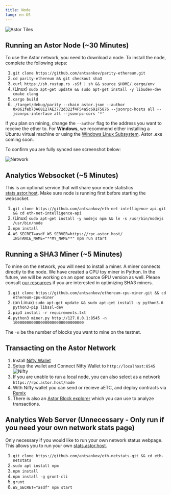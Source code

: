 ```yaml
---
title: Node
lang: en-US
---
```

![Astor Tiles](/tiles.png)

## Running an Astor Node (~30 Minutes)
To use the Astor network, you need to download a node. To install the node, complete the following steps:

1. `git clone https://github.com/antsankov/parity-ethereum.git`
1. `cd parity-ethereum && git checkout sha3`
1. `curl https://sh.rustup.rs -sSf | sh && source $HOME/.cargo/env`
1. (Linux) `sudo apt-get update && sudo apt-get install -y libudev-dev cmake clang`
1. `cargo build`
1. `./target/debug/parity --chain astor.json --author 0x061feb73A68127AE3772d322f4F54a5c691F5876 --jsonrpc-hosts all --jsonrpc-interface all --jsonrpc-cors '*'`

If you plan on mining, change the `--author` flag to the address you want to receive the ether to. For **Windows**, we recommend either installing a Ubuntu virtual machine or using the [Windows Linux Subsystem](https://docs.microsoft.com/en-us/windows/wsl/install-win10). Astor .exe coming soon.

To confirm you are fully synced see screenshot below:

![Network](/network.png)

## Analytics Websocket (~5 Minutes) 

This is an optional service that will share your node statistics [stats.astor.host](https://stats.astor.host). Make sure node is running first before starting the websocket.

1. `git clone https://github.com/antsankov/eth-net-intelligence-api.git && cd eth-net-intelligence-api`
1. (Linux) `sudo apt-get install -y nodejs npm && ln -s /usr/bin/nodejs /usr/bin/node`
1. `npm install`
1. `WS_SECRET=asdf WS_SERVER=https://rpc.astor.host/ INSTANCE_NAME="**MY_NAME**" npm run start`

## Running a SHA3 Miner (~5 Minutes) 

To mine on the network, you will need to install a miner. A miner connects directly to the node. We have created a CPU toy miner in Python. In the future, we will be working on an open source GPU version as well. Please consult [our resources](/mine/) if you are interested in optimizing SHA3 miners.

1. `git clone https://github.com/antsankov/ethereum-cpu-miner.git && cd ethereum-cpu-miner`
1. (on Linux) `sudo apt-get update && sudo apt-get install -y python3.6 python3-pip libssl-dev`
1. `pip3 install -r requirements.txt`
1. `python3 miner.py http://127.0.0.1:8545 -n 1000000000000000000000000000000`

The `-n` be the number of blocks you want to mine on the testnet.


## Transacting on the Astor Network

1. Install [Nifty Wallet](https://chrome.google.com/webstore/detail/nifty-wallet/jbdaocneiiinmjbjlgalhcelgbejmnid?hl=en) 
1. Setup the wallet and Connect Nifty Wallet to `http://localhost:8545`
![Nifty](/nifty.png)
1. If you are unable to run a local node, you can also select as a network `https://rpc.astor.host/node`
1. With Nifty wallet you can send or recieve aETC, and deploy contracts via [Remix](https://remix.ethereum.org)
1. There is also an [Astor Block explorer](https://explore.astor.host/) which you can use to analyze transactions.

## Analytics Web Server (Unnecessary - Only run if you need your own network stats page)

Only necessary if you would like to run your own network status webpage. This allows you to run your own [stats.astor.host](https://stats.astor.host).

1. `git clone https://github.com/antsankov/eth-netstats.git && cd eth-netstats`
1. `sudo apt install npm`
1. `npm install`
1. `npm install -g grunt-cli`
1. `grunt`
1. `WS_SECRET="asdf" npm start`